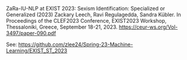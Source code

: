 ZaRa-IU-NLP at EXIST 2023: Sexism Identification: Specialized or Generalized  (2023) 
  	Zackary Leech, Ravi Regulagedda, Sandra Kübler. In Proceedings of the CLEF2023 Conference, EXIST2023 Workshop, Thessaloniki, Greece, September 18-21, 2023.  https://ceur-ws.org/Vol-3497/paper-090.pdf

See: https://github.com/zlee24/Spring-23-Machine-Learning/EXIST_ST_2023
